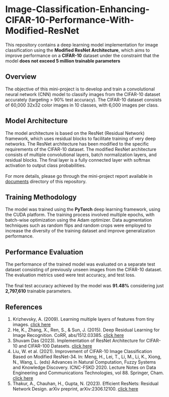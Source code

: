 # Image-Classification-Enhancing-CIFAR-10-Performance-With-Modified-ResNet

This repository contains a deep learning model implementation for image classification using the **Modified ResNet Architecture**, which aims to improve performance on a **CIFAR-10** dataset under the constraint that the model **does not exceed 5 million trainable parameters** <br />

## Overview

The objective of this mini-project is to develop and train a convolutional neural network (CNN) model to classify images from the CIFAR-10 dataset accurately (targeting > 90% test accuracy). The CIFAR-10 dataset consists of 60,000 32x32 color images in 10 classes, with 6,000 images per class. <br />

## Model Architecture

The model architecture is based on the ResNet (Residual Network) framework, which uses residual blocks to facilitate training of very deep networks. The ResNet architecture has been modified to the specific requirements of the CIFAR-10 dataset. The modified ResNet architecture consists of multiple convolutional layers, batch normalization layers, and residual blocks. The final layer is a fully connected layer with softmax activation to output class probabilities. <br /> <br />
For more details, please go through the mini-project report available in [documents](https://github.com/AvinX12/Image-Classification-Enhancing-CIFAR-10-Performance-With-Modified-ResNet/tree/main/documents) directory of this repository. <br />

## Training Methodology

The model was trained using the **PyTorch** deep learning framework, using the CUDA platform. The training process involved multiple epochs, with batch-wise optimization using the Adam optimizer. Data augmentation techniques such as random flips and random crops were employed to increase the diversity of the training dataset and improve generalization performance. <br />

## Performance Evaluation

The performance of the trained model was evaluated on a separate test dataset consisting of previously unseen images from the CIFAR-10 dataset. The evaluation metrics used were test accuracy, and test loss. <br /> <br />
The final test accuracy achieved by the model was **91.48%** considering just **2,797,610** trainable parameters. <br />

## References

1. Krizhevsky, A. (2009). Learning multiple layers of features from tiny images. [click here](https://www.cs.toronto.edu/~kriz/cifar.html)
2. He, K., Zhang, X., Ren, S., & Sun, J. (2015). Deep Residual Learning for Image Recognition. CoRR, abs/1512.03385. [click here](https://doi.org/10.48550/arXiv.1512.03385)
3. Shuvam Das (2023). Implementation of ResNet Architecture for CIFAR-10 and CIFAR-100 Datasets. [click here](https://medium.com/deepkapha-notes/tagged/architecture)
4. Liu, W. et al. (2021). Improvement of CIFAR-10 Image Classification Based on Modified ResNet-34. In: Meng, H., Lei, T., Li, M., Li, K., Xiong, N., Wang, L. (eds) Advances in Natural Computation, Fuzzy Systems and Knowledge Discovery. ICNC-FSKD 2020. Lecture Notes on Data Engineering and Communications Technologies, vol 88. Springer, Cham. [click here](https://doi.org/10.1007/978-3-030-70665-4_68)
5. Thakur, A., Chauhan, H., Gupta, N. (2023). Efficient ResNets: Residual Network Design. arXiv preprint, arXiv:2306.12100. [click here](https://arxiv.org/abs/2306.12100)
